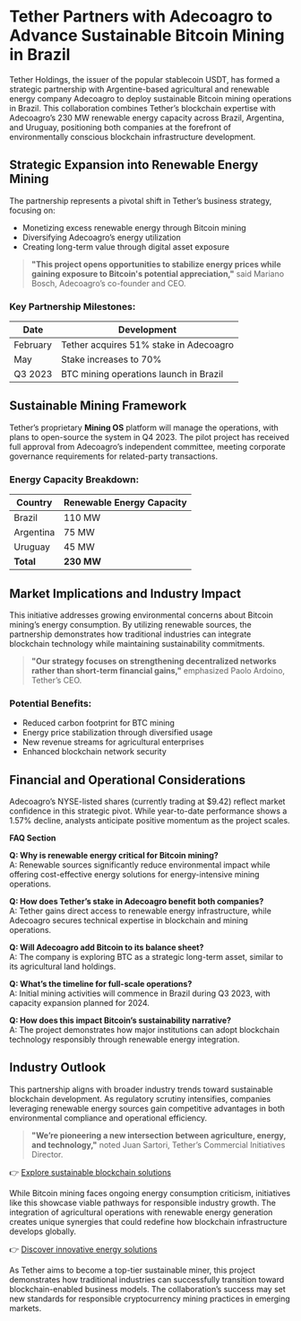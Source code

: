 # Tether Partners with Adecoagro to Advance Sustainable Bitcoin Mining in Brazil

Tether Holdings, the issuer of the popular stablecoin USDT, has formed a strategic partnership with Argentine-based agricultural and renewable energy company Adecoagro to deploy sustainable Bitcoin mining operations in Brazil. This collaboration combines Tether’s blockchain expertise with Adecoagro’s 230 MW renewable energy capacity across Brazil, Argentina, and Uruguay, positioning both companies at the forefront of environmentally conscious blockchain infrastructure development.

## Strategic Expansion into Renewable Energy Mining

The partnership represents a pivotal shift in Tether’s business strategy, focusing on:
- Monetizing excess renewable energy through Bitcoin mining
- Diversifying Adecoagro’s energy utilization
- Creating long-term value through digital asset exposure

> **"This project opens opportunities to stabilize energy prices while gaining exposure to Bitcoin's potential appreciation,"** said Mariano Bosch, Adecoagro’s co-founder and CEO.

### Key Partnership Milestones:
| Date       | Development                          |
|------------|--------------------------------------|
| February   | Tether acquires 51% stake in Adecoagro |
| May        | Stake increases to 70%               |
| Q3 2023    | BTC mining operations launch in Brazil |

## Sustainable Mining Framework

Tether’s proprietary **Mining OS** platform will manage the operations, with plans to open-source the system in Q4 2023. The pilot project has received full approval from Adecoagro’s independent committee, meeting corporate governance requirements for related-party transactions.

### Energy Capacity Breakdown:
| Country     | Renewable Energy Capacity |
|-------------|---------------------------|
| Brazil      | 110 MW                      |
| Argentina   | 75 MW                       |
| Uruguay     | 45 MW                       |
| **Total**   | **230 MW**                  |

## Market Implications and Industry Impact

This initiative addresses growing environmental concerns about Bitcoin mining’s energy consumption. By utilizing renewable sources, the partnership demonstrates how traditional industries can integrate blockchain technology while maintaining sustainability commitments.

> **"Our strategy focuses on strengthening decentralized networks rather than short-term financial gains,"** emphasized Paolo Ardoino, Tether’s CEO.

### Potential Benefits:
- Reduced carbon footprint for BTC mining
- Energy price stabilization through diversified usage
- New revenue streams for agricultural enterprises
- Enhanced blockchain network security

## Financial and Operational Considerations

Adecoagro’s NYSE-listed shares (currently trading at $9.42) reflect market confidence in this strategic pivot. While year-to-date performance shows a 1.57% decline, analysts anticipate positive momentum as the project scales.

**FAQ Section**

**Q: Why is renewable energy critical for Bitcoin mining?**  
A: Renewable sources significantly reduce environmental impact while offering cost-effective energy solutions for energy-intensive mining operations.

**Q: How does Tether’s stake in Adecoagro benefit both companies?**  
A: Tether gains direct access to renewable energy infrastructure, while Adecoagro secures technical expertise in blockchain and mining operations.

**Q: Will Adecoagro add Bitcoin to its balance sheet?**  
A: The company is exploring BTC as a strategic long-term asset, similar to its agricultural land holdings.

**Q: What’s the timeline for full-scale operations?**  
A: Initial mining activities will commence in Brazil during Q3 2023, with capacity expansion planned for 2024.

**Q: How does this impact Bitcoin’s sustainability narrative?**  
A: The project demonstrates how major institutions can adopt blockchain technology responsibly through renewable energy integration.

## Industry Outlook

This partnership aligns with broader industry trends toward sustainable blockchain development. As regulatory scrutiny intensifies, companies leveraging renewable energy sources gain competitive advantages in both environmental compliance and operational efficiency.

> **"We’re pioneering a new intersection between agriculture, energy, and technology,"** noted Juan Sartori, Tether’s Commercial Initiatives Director.

👉 [Explore sustainable blockchain solutions](https://bit.ly/okx-bonus)

While Bitcoin mining faces ongoing energy consumption criticism, initiatives like this showcase viable pathways for responsible industry growth. The integration of agricultural operations with renewable energy generation creates unique synergies that could redefine how blockchain infrastructure develops globally.

👉 [Discover innovative energy solutions](https://bit.ly/okx-bonus)

As Tether aims to become a top-tier sustainable miner, this project demonstrates how traditional industries can successfully transition toward blockchain-enabled business models. The collaboration’s success may set new standards for responsible cryptocurrency mining practices in emerging markets.